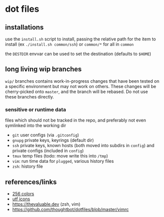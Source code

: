 # dot files

## installations

use the `install.sh` script to install, passing the relative path for the item to install (ex `./install.sh common/ssh`) or `common/*` for all in `common`

the `DESTDIR` envvar can be used to set the destination (defaults to `$HOME`)

## long living wip branches

`wip/` branches contains work-in-progress changes that have been tested on a specific environment but may not
work on others. These changes will be cherry-picked onto `master`, and the branch will be rebased. Do not use
these branches directly.

### sensitive or runtime data

files which should not be tracked in the repo, and preferably not even symlinked into the working dir

- `git` user configs (via `.gitconfig`)
- `gnupg` private keys, keyrings (default dir)
- `ssh` private keys, known hosts (both moved into subdirs in `config`) and private configs (included in `config`)
- `tmux` temp files (todo: move write this into `/tmp`)
- `vim`: run time data for `plugged`, various history files
- `zsh`: history file

## references/links

- [256 colors](https://www.ditig.com/256-colors-cheat-sheet)
- [utf icons](https://utf8-icons.com/)
- https://thevaluable.dev (zsh, vim)
- https://github.com/thoughtbot/dotfiles/blob/master/vimrc
